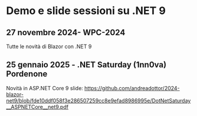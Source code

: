 # Demo e slide sessioni su .NET 9

## 27 novembre 2024- WPC-2024
Tutte le novità di Blazor con .NET 9

## 25 gennaio 2025 - .NET Saturday (1nn0va) Pordenone
Novità in ASP.NET Core 9
slide: https://github.com/andreadottor/2024-blazor-net9/blob/fde10ddf058f3e286507259cc8e9efad8986995e/DotNetSaturday__ASPNETCore__net9.pdf

